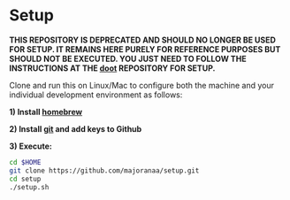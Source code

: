 Setup
=========

**THIS REPOSITORY IS DEPRECATED AND SHOULD NO LONGER BE USED FOR SETUP. IT REMAINS HERE PURELY FOR
  REFERENCE PURPOSES BUT SHOULD NOT BE EXECUTED. YOU JUST NEED TO FOLLOW THE INSTRUCTIONS AT THE
  [doot](http://github.com/majoranaa/doot) REPOSITORY FOR SETUP.**

Clone and run this on Linux/Mac to configure both the machine and your individual development
environment as follows:

**1) Install [homebrew](https://brew.sh)**

**2) Install [git](http://git-scm.com/downloads) and add keys to Github**

**3) Execute:**
```sh
cd $HOME
git clone https://github.com/majoranaa/setup.git
cd setup
./setup.sh
```